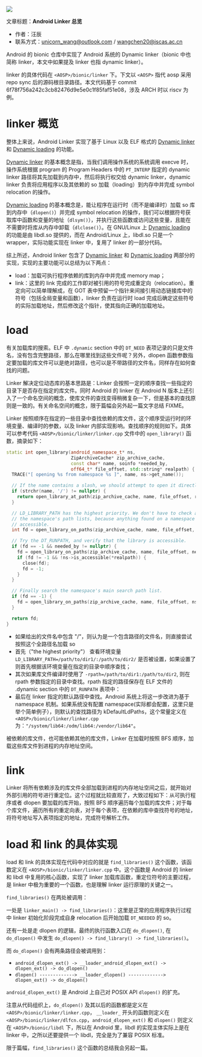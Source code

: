 ![](./diagrams/android-riscv.png)

文章标题：**Android Linker 总览**

- 作者：汪辰
- 联系方式：<unicorn_wang@outlook.com> / <wangchen20@iscas.ac.cn>

Android 的 bionic 仓库中实现了 Android 系统的 Dynamic linker（bionic 中也简称 linker，本文中如果提及 linker 也指 dynamic linker）。

linker 的具体代码在 `<AOSP>/bionic/linker` 下。下文以 `<AOSP>` 指代 aosp 采用 repo sync 后的源码根目录路径。本文代码基于 commit 6f78f756a242c3cb82476d9e5e0c1f85faf51e08，涉及 ARCH 时以 riscv 为例。

# linker 概览

整体上来说，Android Linker 实现了基于 Linux 以及 ELF 格式的 [Dynamic linker][2] 和 [Dynamic loading][3] 的功能。

[Dynamic linker][2] 的基本概念是指，当我们调用操作系统的系统调用 execve 时，操作系统根据 program 的 Program Headers 中的 `PT_INTERP` 指定的 dynamic linker 路径将其先加载到内存中，然后将执行权交给 dynamic linker，dynamic linker 负责将应用程序以及其依赖的 so 加载（loading）到内存中并完成 symbol relocation 的操作。

[Dynamic loading][3] 的基本概念是，能让程序在运行时（而不是编译时）加载 so 库到内存中（`dlopen()`）并完成 symbol relocation 的操作，我们可以根据符号获取库中函数和变量的地址（`dlsym()`），并执行这些函数或访问这些变量，且能在不需要时将库从内存中卸载（`dlclose()`）。在 GNU/Linux 上 [Dynamic loading][3] 的功能是由 libdl.so 提供的，而在 Android/Linux 上，libdl.so 只是一个 wrapper，实际功能实现在 linker 中，复用了 linker 的一部分代码。

综上所述，Android linker 包含了 [Dynamic linker][2] 和 [Dynamic loading][3] 两部分的实现，实现的主要功能可以总结为以下两点：

- load：加载可执行程序依赖的库到内存中并完成 memory map；
- link：这里的 link 完成的工作即对被引用的符号完成重定向（relocation）。重定向可以简单理解成，在 GOT 表中预留一个指针来间接引用动态链接库中的符号（包括全局变量和函数），linker 负责在运行时 load 完成后确定这些符号的实际加载地址，然后修改这个指针，使其指向正确的加载地址。

# load

有关加载库的搜索。ELF 中 `.dynamic` section 中的 `DT_NEED` 表项记录的只是文件名，没有包含完整路径，那么在哪里找到这些文件呢？另外，dlopen 函数参数指定要加载的库文件可以是绝对路径，也可以是不带路径的文件名，同样存在如何查找的问题。

Linker 解决定位动态库的基本思路是：Linker 会按照一定的顺序查找一些指定的目录下是否存在指定的库文件。同时 Android 的 linker 在 Android N 版本上还引入了一个命名空间的概念，使库文件的查找变得稍微复杂一下，但是基本的查找原则是一致的。有关命名空间的概念，限于篇幅会另外起一篇文字总结 FIXME。

Linker 按照顺序在指定的一些目录中查找依赖的库文件，这个顺序受运行时的环境变量、编译时的参数，以及 linker 内部实现影响。查找顺序的规则如下。具体可以参考代码 `<AOSP>/bionic/linker/linker.cpp` 文件中的 `open_library()` 函数，摘录如下：

```cpp
static int open_library(android_namespace_t* ns,
                        ZipArchiveCache* zip_archive_cache,
                        const char* name, soinfo *needed_by,
                        off64_t* file_offset, std::string* realpath) {
  TRACE("[ opening %s from namespace %s ]", name, ns->get_name());

  // If the name contains a slash, we should attempt to open it directly and not search the paths.
  if (strchr(name, '/') != nullptr) {
    return open_library_at_path(zip_archive_cache, name, file_offset, realpath);
  }

  // LD_LIBRARY_PATH has the highest priority. We don't have to check accessibility when searching
  // the namespace's path lists, because anything found on a namespace path list should always be
  // accessible.
  int fd = open_library_on_paths(zip_archive_cache, name, file_offset, ns->get_ld_library_paths(), realpath);

  // Try the DT_RUNPATH, and verify that the library is accessible.
  if (fd == -1 && needed_by != nullptr) {
    fd = open_library_on_paths(zip_archive_cache, name, file_offset, needed_by->get_dt_runpath(), realpath);
    if (fd != -1 && !ns->is_accessible(*realpath)) {
      close(fd);
      fd = -1;
    }
  }

  // Finally search the namespace's main search path list.
  if (fd == -1) {
    fd = open_library_on_paths(zip_archive_cache, name, file_offset, ns->get_default_library_paths(), realpath);
  }

  return fd;
}
```

- 如果给出的文件名中包含 "/"，则认为是一个包含路径的文件名，则直接尝试按照这个全路径名加载 so
- 首先（"the highest priority"） 查看环境变量 `LD_LIBRARY_PATH=/path/to/dir1/:/path/to/dir2/` 是否被设置，如果设置了则首先根据该环境变量在指定的目录中顺序查找；
- 其次如果库文件编译时使用了 `-rpath=/path/to/dir1:/path/to/dir2`, 则在 rpath 参数指定的目录中查找。rpath 指定的路径保存在 ELF 文件的 .dynamic section 中的 `DT_RUNPATH` 表项中：
- 最后在 linker 指定的默认路径中查找。Android 系统上将这一步改进为基于 namespace 机制。如果系统没有配置 namespace(实际都会配置，这里只是举个简单例子），则默认的查找路径为 kDefaultLdPaths，这个常量定义在 `<AOSP>/bionic/linker/linker.cpp` 为：`"/system/lib64:/odm/lib64:/vendor/lib64"`。

被依赖的库文件，也可能依赖其他的库文件，Linker 在加载时按照 BFS 顺序，加载这些库文件到进程的内存地址空间。

# link

Linker 将所有依赖涉及的库文件全部加载到进程的内存地址空间之后，就开始对外部引用的符号进行重定位。这个过程就比较直观了，大致过程如下：从可执行程序或者 dlopen 要加载的库开始，按照 BFS 顺序遍历每个加载的库文件；对于每个库文件，遍历所有的重定向表，对于每个表项，在依赖的库中查找符号的地址，将符号地址写入表项指定的地址，完成符号解析工作。

# load 和 link 的具体实现

load 和 link 的具体实现在代码中对应的就是 `find_libraries()` 这个函数，该函数定义在 `<AOSP>/bionic/linker/linker.cpp` 中。这个函数是 Android 的 linker 和 libdl 中复用的核心函数，实现了 linker 加载库函数，重定位符号的主要过程，是 linker 中极为重要的一个函数，也是理解 linker 运行原理的关键之一。

`find_libraries()` 在两处被调用：

一处是 `linker_main() -> find_libraries()`：这里是正常的应用程序执行过程中 linker 初始化阶段完成自身 relocation 后开始加载 `DT_NEEDED` 的 so。

还有一处是走 dlopen 的逻辑，最终的执行函数入口在 `do_dlopen()`, 在 `do_dlopen()` 中发生 `do_dlopen() -> find_library() -> find_libraries()`。

而 `do_dlopen()` 会有两条路径会被调用到：
- `android_dlopen_ext() -> __loader_android_dlopen_ext() -> dlopen_ext() -> do_dlopen()`
- `dlopen() -------------> __loader_dlopen() -------------> dlopen_ext() -> do_dlopen()`

`android_dlopen_ext()` 是 Android 上自己对 POSIX API `dlopen()` 的扩充。

注意从代码组织上，`do_dlopen()` 及其以后的函数都是定义在 `<AOSP>/bionic/linker/linker.cpp`， `__loader_` 开头的函数则定义在 `<AOSP>/bionic/linker/dlfcn.cpp`，`android_dlopen_ext()` 和 `dlopen()` 则定义在 `<AOSP>/bionic/libdl` 下，所以在 Android 里，libdl 的实现主体实际上是在 linker 中，之所以还要提供一个 libdl，完全是为了兼容 POSIX 标准。

限于篇幅，`find_libraries()` 这个函数的总结我会另起一篇。


[2]:https://en.wikipedia.org/wiki/Dynamic_linker
[3]:https://en.wikipedia.org/wiki/Dynamic_loading

